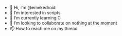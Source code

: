 - 👋 Hi, I’m @emekedroid
- 👀 I’m interested in scripts
- 🌱 I’m currently learning C
- 💞️ I’m looking to collaborate on nothing at the moment 
- 📫 How to reach me on my thread

<!---
emekedroid/emekedroid is a ✨ special ✨ repository because its `README.md` (this file) appears on your GitHub profile.
You can click the Preview link to take a look at your changes.
--->
